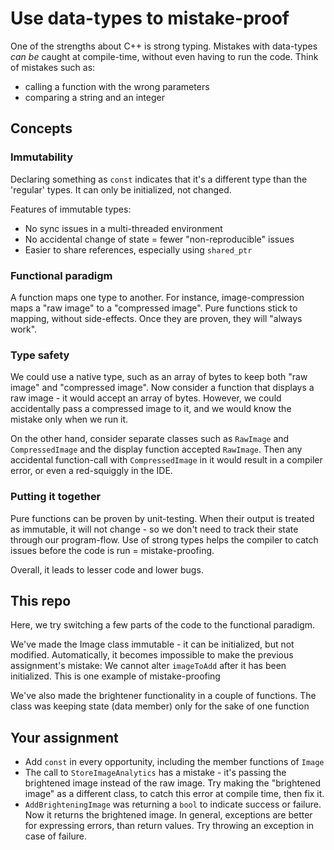 # Use data-types to mistake-proof

One of the strengths about C++ is strong typing. Mistakes with data-types _can be_ caught at compile-time, without even having to run the code. Think of mistakes such as:
- calling a function with the wrong parameters
- comparing a string and an integer

## Concepts

### Immutability

Declaring something as `const` indicates that it's a different type than the 'regular' types. It can only be initialized, not changed.

Features of immutable types:
- No sync issues in a multi-threaded environment
- No accidental change of state = fewer "non-reproducible" issues
- Easier to share references, especially using `shared_ptr`

### Functional paradigm

A function maps one type to another. For instance, image-compression maps a "raw image" to a "compressed image". Pure functions stick to mapping, without side-effects. Once they are proven, they will "always work".

### Type safety

We could use a native type, such as an array of bytes to keep both "raw image" and "compressed image". Now consider a function that displays a raw image - it would accept an array of bytes. However, we could accidentally pass a compressed image to it, and we would know the mistake only when we run it.

On the other hand, consider separate classes such as `RawImage` and `CompressedImage` and the display function accepted `RawImage`. Then any accidental function-call with `CompressedImage` in it would result in a compiler error, or even a red-squiggly in the IDE.

### Putting it together

Pure functions can be proven by unit-testing. When their output is treated as immutable, it will not change - so we don't need to track their state through our program-flow. Use of strong types helps the compiler to catch issues before the code is run = mistake-proofing.

Overall, it leads to lesser code and lower bugs.

## This repo

Here, we try switching a few parts of the code to the functional paradigm.

We've made the Image class immutable - it can be initialized, but not modified.
Automatically, it becomes impossible to make the previous assignment's mistake: We cannot alter `imageToAdd` after it has been initialized.
This is one example of mistake-proofing

We've also made the brightener functionality in a couple of functions. The class was keeping state (data member) only for the sake of one function

## Your assignment

- Add `const` in every opportunity, including the member functions of `Image`
- The call to `StoreImageAnalytics` has a mistake - it's passing the brightened image instead of the raw image. Try making the "brightened image" as a different class, to catch this error at compile time, then fix it.
- `AddBrighteningImage` was returning a `bool` to indicate success or failure. Now it returns the brightened image. In general, exceptions are better for expressing errors, than return values. Try throwing an exception in case of failure.
